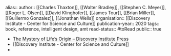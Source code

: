 alias::
author:: [[Charles Thaxton]], [[Walter Bradley]], [[Stephen C. Meyer]], [[Roger L. Olsen]], [[David Klinghofer]], [[James Tour]], [[Brian Miller]], [[Guillermo Gonzalez]], [[Jonathan Wells]]
organisation:: [[Discovery Institute - Center for Science and Culture]] 
publication-year:: 2020
tags:: book, reference, intelligent design, amt
read-status:: #toRead 
public:: true
- [The Mystery of Life’s Origin – Discovery Institute Press](https://discoveryinstitutepress.com/book/the-mystery-of-lifes-origin/)
- [[Discovery Institute - Center for Science and Culture]]
-